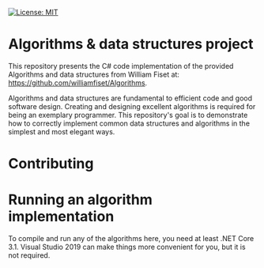 [![License: MIT](https://img.shields.io/badge/License-MIT-yellow.svg)](https://opensource.org/licenses/MIT)


# Algorithms & data structures project

This repository presents the C# code implementation of the provided Algorithms and data structures from William Fiset at:
https://github.com/williamfiset/Algorithms.

Algorithms and data structures are fundamental to efficient code and good software design. Creating and designing excellent algorithms is required for being an exemplary programmer. This repository's goal is to demonstrate how to correctly implement common data structures and algorithms in the simplest and most elegant ways.

# Contributing


# Running an algorithm implementation

To compile and run any of the algorithms here, you need at least .NET Core 3.1. Visual Studio 2019 can make things more convenient for you, but it is not required.

